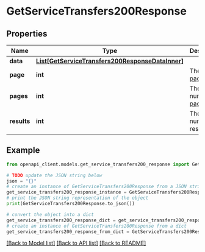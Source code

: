 # GetServiceTransfers200Response


## Properties

Name | Type | Description | Notes
------------ | ------------- | ------------- | -------------
**data** | [**List[GetServiceTransfers200ResponseDataInner]**](GetServiceTransfers200ResponseDataInner.md) |  | [optional] 
**page** | **int** | The current [page](https://techdocs.akamai.com/linode-api/reference/pagination). | [optional] [readonly] 
**pages** | **int** | The total number of [pages](https://techdocs.akamai.com/linode-api/reference/pagination). | [optional] [readonly] 
**results** | **int** | The total number of results. | [optional] [readonly] 

## Example

```python
from openapi_client.models.get_service_transfers200_response import GetServiceTransfers200Response

# TODO update the JSON string below
json = "{}"
# create an instance of GetServiceTransfers200Response from a JSON string
get_service_transfers200_response_instance = GetServiceTransfers200Response.from_json(json)
# print the JSON string representation of the object
print(GetServiceTransfers200Response.to_json())

# convert the object into a dict
get_service_transfers200_response_dict = get_service_transfers200_response_instance.to_dict()
# create an instance of GetServiceTransfers200Response from a dict
get_service_transfers200_response_from_dict = GetServiceTransfers200Response.from_dict(get_service_transfers200_response_dict)
```
[[Back to Model list]](../README.md#documentation-for-models) [[Back to API list]](../README.md#documentation-for-api-endpoints) [[Back to README]](../README.md)


